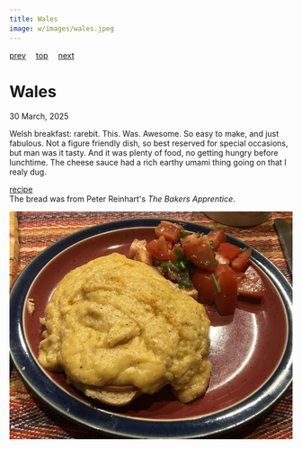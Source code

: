 ```yaml
---
title: Wales
image: w/images/wales.jpeg
---
```

[prev](../v/vietnam.md)&emsp;
[top](../index.md)&emsp;
[next](../y/yemen.md)
# Wales
30 March, 2025

Welsh breakfast: rarebit. This. Was. Awesome. So easy to make, and
just fabulous. Not a figure friendly dish, so best reserved for
special occasions, but man was it tasty. And it was plenty of food, no
getting hungry before lunchtime.  The cheese sauce had a rich earthy
umami thing going on that I realy dug.

[recipe](https://www.jamesmartinchef.co.uk/recipes/welsh-rarebit-with-bacon/)<br>
The bread was from Peter Reinhart's <i>The Bakers Apprentice</i>.

![breakfast](images/wales.jpeg)
